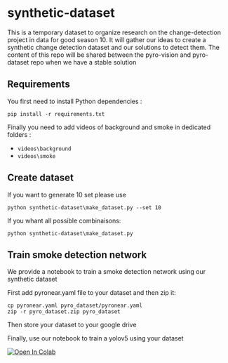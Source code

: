 # synthetic-dataset

This is a temporary dataset to organize research on the change-detection project in data for good season 10. It will gather our ideas to create a synthetic change detection dataset and our solutions to detect them. The content of this repo will be shared between the pyro-vision and pyro-dataset repo when we have a stable solution

## Requirements


You first need to install Python dependencies : 
```shell
pip install -r requirements.txt
```

Finally you need to add videos of background and smoke in dedicated folders :
- `videos\background`
- `videos\smoke`

## Create dataset

If you want to generate 10 set please use

```shell
python synthetic-dataset\make_dataset.py --set 10
```

If you whant all possible combinaisons:

```shell
python synthetic-dataset\make_dataset.py
```

## Train smoke detection network

We provide a notebook to train a smoke detection network using our synthetic dataset

First add pyronear.yaml file to your dataset and then zip it:

```shell
cp pyronear.yaml pyro_dataset/pyronear.yaml
zip -r pyro_dataset.zip pyro_dataset
```

Then store your dataset to your google drive

Finally, use our notebook to train a yolov5 using your dataset

[![Open In Colab](https://colab.research.google.com/assets/colab-badge.svg)](https://colab.research.google.com/drive/1U1I6D6M47C3qPiZf7zo5lpbTXSjeGj6K?usp=sharing)
